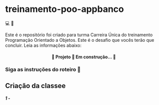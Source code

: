 # treinamento-poo-appbanco
:computer: :blue_book: 

Este é o repositório foi criado para turma Carreira Única do treinamento Programação Orientado a Objetos. Este é o desafio que vocês terão que concluir. Leia as informações abaixo:
 
 <h4 align="center"> 
	🚧  Projeto 🚀 Em construção...  🚧
 </h4>
 
 ### Siga as instruções do roteiro :page_facing_up:
 
## Criação da classee 
##### 1 - 
